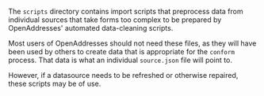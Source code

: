 The `scripts` directory contains import scripts that preprocess data from individual sources that take forms too complex to be prepared by OpenAddresses' automated data-cleaning scripts.

Most users of OpenAddresses should not need these files, as they will have been used by others to create data that is appropriate for the `conform` process. That data is what an individual `source.json` file will point to.

However, if a datasource needs to be refreshed or otherwise repaired, these scripts may be of use.
